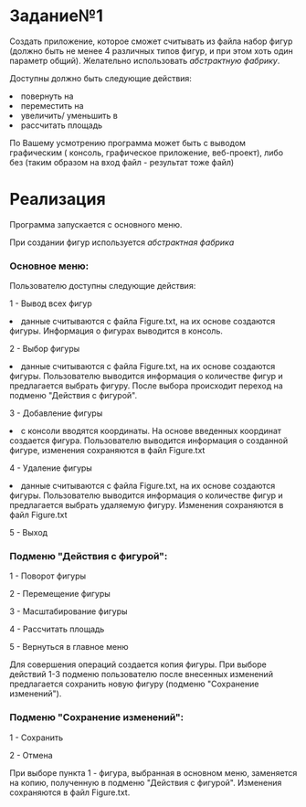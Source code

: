 # **Задание№1**

Создать приложение, которое сможет считывать из файла набор фигур (должно быть не менее 4 различных типов фигур, и при этом хоть один параметр общий). 
Желательно использовать _абстрактную фабрику_.

Доступны должно быть следующие действия:
<li>повернуть на
<li> переместить на
<li> увеличить/ уменьшить в
<li> рассчитать площадь

По Вашему усмотрению программа может быть с выводом графическим ( консоль, графическое приложение, веб-проект), либо без (таким образом на вход файл - результат тоже файл)

# **Реализация**

Программа запускается с основного меню.

При создании фигур используется _абстрактная фабрика_

### Основное меню:

Пользователю доступны следующие действия:

1 - Вывод всех фигур 
<li>данные считываются с файла Figure.txt, на их основе создаются фигуры. Информация о фигурах выводится в консоль.

2 - Выбор фигуры 
<li>данные считываются с файла Figure.txt, на их основе создаются фигуры. Пользователю выводится информация о количестве фигур и предлагается выбрать фигуру. После выбора происходит переход на подменю "Действия с фигурой".

3 - Добавление фигуры 
<li>с консоли вводятся координаты. На основе введенных координат создается фигура. Пользователю выводится информация о созданной фигуре, изменения сохраняются в файл Figure.txt

4 - Удаление фигуры 
<li>данные считываются с файла Figure.txt, на их основе создаются фигуры. Пользователю выводится информация о количестве фигур и предлагается выбрать удаляемую фигуру. Изменения сохраняются в файл Figure.txt

5 - Выход

### Подменю "Действия с фигурой":
1 - Поворот фигуры

2 - Перемещение фигуры

3 - Масштабирование фигуры

4 - Рассчитать площадь

5 - Вернуться в главное меню

Для совершения операций создается копия фигуры.
При выборе действий 1-3 подменю пользователю после внесенных изменений предлагается сохранить новую фигуру (подменю "Сохранение изменений").

### Подменю "Сохранение изменений":
1 - Сохранить

2 - Отмена

При выборе пункта 1 - фигура, выбранная в основном меню, заменяется на копию, полученную в подменю "Действия с фигурой". Изменения сохраняются в файл Figure.txt.

